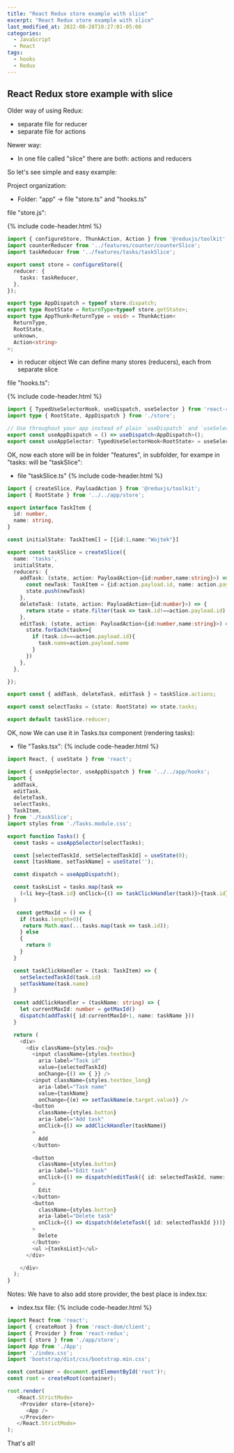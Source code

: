 ```yaml
---
title: "React Redux store example with slice"
excerpt: "React Redux store example with slice"
last_modified_at: 2022-08-28T10:27:01-05:00
categories:
  - JavaScript
  - React
tags: 
  - hooks
  - Redux
---
```


<!-- short introduction -->
## React Redux store example with slice

Older way of using Redux: 
- separate file for reducer
- separate file for actions

Newer way:
- In one file called "slice" there are both: actions and reducers

So let's see simple and easy example:

Project organization:
- Folder: "app" -> file "store.ts" and "hooks.ts"

file "store.js":

{% include code-header.html %}
```ts
import { configureStore, ThunkAction, Action } from '@reduxjs/toolkit';
import counterReducer from '../features/counter/counterSlice';
import taskReducer from '../features/tasks/taskSlice';

export const store = configureStore({
  reducer: {
    tasks: taskReducer,
  },
});

export type AppDispatch = typeof store.dispatch;
export type RootState = ReturnType<typeof store.getState>;
export type AppThunk<ReturnType = void> = ThunkAction<
  ReturnType,
  RootState,
  unknown,
  Action<string>
>;

```

- in reducer object We can define many stores (reducers), each from separate slice

file "hooks.ts":

{% include code-header.html %}
```ts
import { TypedUseSelectorHook, useDispatch, useSelector } from 'react-redux';
import type { RootState, AppDispatch } from './store';

// Use throughout your app instead of plain `useDispatch` and `useSelector`
export const useAppDispatch = () => useDispatch<AppDispatch>();
export const useAppSelector: TypedUseSelectorHook<RootState> = useSelector;
```

OK, now each store will be in folder "features", in subfolder, for exampe in "tasks: will be "taskSlice":

- file "taskSlice.ts"
{% include code-header.html %}
```ts
import { createSlice, PayloadAction } from '@reduxjs/toolkit';
import { RootState } from '../../app/store';

export interface TaskItem {
  id: number,
  name: string,
}

const initialState: TaskItem[] = [{id:1,name:"Wojtek"}]

export const taskSlice = createSlice({
  name: 'tasks',
  initialState,
  reducers: {
    addTask: (state, action: PayloadAction<{id:number,name:string}>) => {
      const newTask: TaskItem = {id:action.payload.id, name: action.payload.name}
      state.push(newTask)
    },
    deleteTask: (state, action: PayloadAction<{id:number}>) => {
      return state = state.filter(task => task.id!==action.payload.id)
    },
    editTask: (state, action: PayloadAction<{id:number,name:string}>) => {
      state.forEach(task=>{
        if (task.id===action.payload.id){
          task.name=action.payload.name
        }
      })
    },
  },

});

export const { addTask, deleteTask, editTask } = taskSlice.actions;

export const selectTasks = (state: RootState) => state.tasks;

export default taskSlice.reducer;
```

OK, now We can use it in Tasks.tsx component (rendering tasks):

- file "Tasks.tsx":
{% include code-header.html %}
```ts
import React, { useState } from 'react';

import { useAppSelector, useAppDispatch } from '../../app/hooks';
import {
  addTask,
  editTask,
  deleteTask,
  selectTasks,
  TaskItem,
} from './taskSlice';
import styles from './Tasks.module.css';

export function Tasks() {
  const tasks = useAppSelector(selectTasks);

  const [selectedTaskId, setSelectedTaskId] = useState(0);
  const [taskName, setTaskName] = useState('');

  const dispatch = useAppDispatch();

  const tasksList = tasks.map(task =>
    (<li key={task.id} onClick={() => taskClickHandler(task)}>{task.id} : {task.name}</li>)
  )

   const getMaxId = () => {
    if (tasks.length>0){
     return Math.max(...tasks.map(task => task.id));
    } else 
    {
      return 0
    }
  }

  const taskClickHandler = (task: TaskItem) => {
    setSelectedTaskId(task.id)
    setTaskName(task.name)
  }

  const addClickHandler = (taskName: string) => {
    let currentMaxId: number = getMaxId()
    dispatch(addTask({ id:currentMaxId+1, name: taskName }))
  }

  return (
    <div>
      <div className={styles.row}>
        <input className={styles.textbox}
          aria-label="Task id"
          value={selectedTaskId}
          onChange={() => { }} />
        <input className={styles.textbox_long}
          aria-label="Task name"
          value={taskName}
          onChange={(e) => setTaskName(e.target.value)} />
        <button
          className={styles.button}
          aria-label="Add task"
          onClick={() => addClickHandler(taskName)}
        >
          Add
        </button>

        <button
          className={styles.button}
          aria-label="Edit task"
          onClick={() => dispatch(editTask({ id: selectedTaskId, name: taskName }))}
        >
          Edit
        </button>
        <button
          className={styles.button}
          aria-label="Delete task"
          onClick={() => dispatch(deleteTask({ id: selectedTaskId }))}
        >
          Delete
        </button>
        <ul >{tasksList}</ul>
      </div>

    </div>
  );
}
```

Notes:
We have to also add store provider, the best place is index.tsx:

- index.tsx file:
{% include code-header.html %}
```js
import React from 'react';
import { createRoot } from 'react-dom/client';
import { Provider } from 'react-redux';
import { store } from './app/store';
import App from './App';
import './index.css';
import 'bootstrap/dist/css/bootstrap.min.css';

const container = document.getElementById('root')!;
const root = createRoot(container);

root.render(
   <React.StrictMode>
    <Provider store={store}>
      <App />
    </Provider>
   </React.StrictMode>
);
```

That's all!






